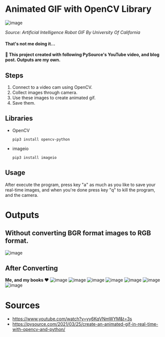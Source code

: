 # Animated GIF with OpenCV Library

![image](https://media.giphy.com/media/3o85xqzprB9DhZmVk4/giphy.gif)

*Source: Artificial Intelligence Robot GIF By University Of California*
#### That's not me doing it...

**🎯   This project created with following PySource's YouTube video, 
and blog post. Outputs are my own.**

## Steps
1. Connect to a video cam using OpenCV.
2. Collect images through camera.
3. Use these images to create animated gif.
4. Save them.

## Libraries
- OpenCV

  `pip3 install opencv-python`

- imageio

  `pip3 install imageio`

## Usage
After execute the program, press key "a" as much as you like 
to save your real-time images, and when you're done press key 
"q" to kill the program, and the camera.

# Outputs

## Without converting BGR format images to RGB format.
![image](https://github.com/GuldenizBektas/Animated-GIF-Real-Time/blob/main/animated%20gifs/second.gif?raw=true)

## After Converting
**Me, and my books ❤**
![image](https://github.com/GuldenizBektas/Animated-GIF-Real-Time/blob/main/animated%20gifs/eighth.gif?raw=true)
![image](https://github.com/GuldenizBektas/Animated-GIF-Real-Time/blob/main/animated%20gifs/fifth.gif?raw=true)
![image](https://github.com/GuldenizBektas/Animated-GIF-Real-Time/blob/main/animated%20gifs/ninth.gif?raw=true)
![image](https://github.com/GuldenizBektas/Animated-GIF-Real-Time/blob/main/animated%20gifs/seventh.gif?raw=true)
![image](https://github.com/GuldenizBektas/Animated-GIF-Real-Time/blob/main/animated%20gifs/sixth.gif?raw=true)
![image](https://github.com/GuldenizBektas/Animated-GIF-Real-Time/blob/main/animated%20gifs/tenth.gif?raw=true)
![image](https://github.com/GuldenizBektas/Animated-GIF-Real-Time/blob/main/animated%20gifs/third.gif?raw=true)

# Sources
- https://www.youtube.com/watch?v=yy6KqVNmWYM&t=3s
- https://pysource.com/2021/03/25/create-an-animated-gif-in-real-time-with-opencv-and-python/
